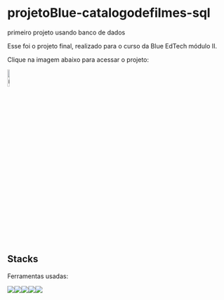 # projetoBlue-catalogodefilmes-sql
 primeiro projeto usando banco de dados

Esse foi o projeto final, realizado para o curso da Blue EdTech módulo II.

Clique na imagem abaixo para acessar o projeto:

<a href="https://projetoblue-catalogodefilmes-sql.onrender.com/" target="_blank"><img style="width:10%" src="https://w7.pngwing.com/pngs/760/904/png-transparent-computer-icons-clapperboard-film-coin-miscellaneous-angle-text.png" alt="ícone pokedex"></a>

## Stacks
Ferramentas usadas:
<div style="display:flex">
<img src="https://img.icons8.com/color/48/000000/javascript--v1.png"/>
<img src="https://img.icons8.com/color/48/000000/html-5--v2.png"/>
<img src="https://img.icons8.com/color/48/000000/css3.png"/>
<img src="https://img.icons8.com/color/48/000000/nodejs.png"/>
<img src="https://img.icons8.com/external-flat-juicy-fish/344/external-sql-coding-and-development-flat-flat-juicy-fish.png"/>
</div>
